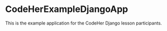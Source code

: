 CodeHerExampleDjangoApp
=======================

This is the example application for the CodeHer Django lesson participants.
